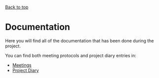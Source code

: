 [Back to top](../README.md)

# Documentation

Here you will find all of the documentation that has been done during the
project.

You can find both meeting protocols and project diary entries in:

- [Meetings](./meetings)
- [Project Diary](./diary)
